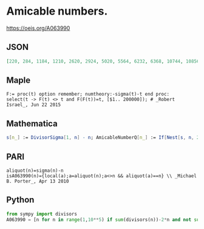 # Amicable numbers\.
https://oeis.org/A063990
## JSON
```JSON
[220, 284, 1184, 1210, 2620, 2924, 5020, 5564, 6232, 6368, 10744, 10856, 12285, 14595, 17296, 18416, 63020, 66928, 66992, 67095, 69615, 71145, 76084, 79750, 87633, 88730, 100485, 122265, 122368, 123152, 124155, 139815, 141664, 142310]
```
## Maple
```Maple
F:= proc(t) option remember; numtheory:-sigma(t)-t end proc:
select(t -> F(t) <> t and F(F(t))=t, [$1.. 200000]); # _Robert Israel_, Jun 22 2015
```
## Mathematica
```Mathematica
s[n_] := DivisorSigma[1, n] - n; AmicableNumberQ[n_] := If[Nest[s, n, 2] == n && ! s[n] == n, True, False]; Select[Range[10^6], AmicableNumberQ[ # ] &] (* _Ant King_, Jan 02 2007 *)
```
## PARI
```PARI
aliquot(n)=sigma(n)-n
isA063990(n)={local(a);a=aliquot(n);a<>n && aliquot(a)==n} \\ _Michael B. Porter_, Apr 13 2010
```
## Python
```Python
from sympy import divisors
A063990 = [n for n in range(1,10**5) if sum(divisors(n))-2*n and not sum(divisors(sum(divisors(n))-n))-sum(divisors(n))] # _Chai Wah Wu_, Aug 14 2014
```
